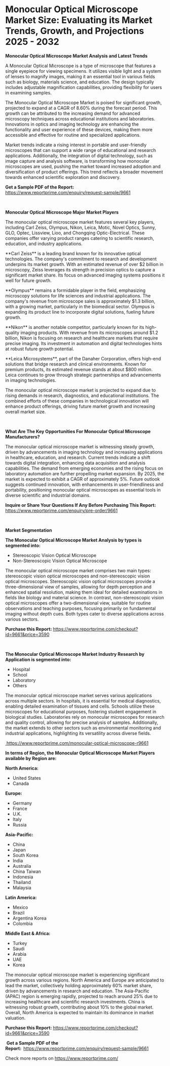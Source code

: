 <p><h1>Monocular Optical Microscope Market Size: Evaluating its Market Trends, Growth, and Projections 2025 - 2032</h1></p><p><strong>Monocular Optical Microscope Market Analysis and Latest Trends</strong></p>
<p><p>A Monocular Optical Microscope is a type of microscope that features a single eyepiece for viewing specimens. It utilizes visible light and a system of lenses to magnify images, making it an essential tool in various fields such as biology, materials science, and education. The design typically includes adjustable magnification capabilities, providing flexibility for users in examining samples.</p><p>The Monocular Optical Microscope Market is poised for significant growth, projected to expand at a CAGR of 8.60% during the forecast period. This growth can be attributed to the increasing demand for advanced microscopy techniques across educational institutions and laboratories. Innovations in optics and imaging technology are enhancing the functionality and user experience of these devices, making them more accessible and effective for routine and specialized applications.</p><p>Market trends indicate a rising interest in portable and user-friendly microscopes that can support a wide range of educational and research applications. Additionally, the integration of digital technology, such as image capture and analysis software, is transforming how monocular microscopes are used, pushing the market toward increased adoption and diversification of product offerings. This trend reflects a broader movement towards enhanced scientific exploration and discovery.</p></p>
<p><strong>Get a Sample PDF of the Report:&nbsp;</strong> <a href="https://www.reportprime.com/enquiry/request-sample/9661?utm_campaign=3567&utm_medium=2&utm_source=Github&utm_content=ia&utm_term=24032025&utm_id=monocular-optical-microscope">https://www.reportprime.com/enquiry/request-sample/9661</a></p>
<p>&nbsp;</p>
<p><strong>Monocular Optical Microscope Major Market Players</strong></p>
<p><p>The monocular optical microscope market features several key players, including Carl Zeiss, Olympus, Nikon, Leica, Motic, Novel Optics, Sunny, GLO, Optec, Lissview, Lioo, and Chongqing Optic-Electrical. These companies offer varying product ranges catering to scientific research, education, and industry applications.</p><p>**Carl Zeiss** is a leading brand known for its innovative optical technologies. The company's commitment to research and development underpins its market growth. With an estimated revenue of over $2 billion in microscopy, Zeiss leverages its strength in precision optics to capture a significant market share. Its focus on advanced imaging systems positions it well for future growth.</p><p>**Olympus** remains a formidable player in the field, emphasizing microscopy solutions for life sciences and industrial applications. The company's revenue from microscope sales is approximately $1.3 billion, with a growing market, particularly in the biomedical sector. Olympus is expanding its product line to incorporate digital solutions, fueling future growth.</p><p>**Nikon** is another notable competitor, particularly known for its high-quality imaging products. With revenue from its microscopes around $1.2 billion, Nikon is focusing on research and healthcare markets that require precise imaging. Its investment in automation and digital technologies hints at robust future growth potential.</p><p>**Leica Microsystems**, part of the Danaher Corporation, offers high-end solutions that bridge research and clinical environments. Known for premium products, its estimated revenue stands at about $800 million. Leica continues to grow through strategic partnerships and advancements in imaging technologies.</p><p>The monocular optical microscope market is projected to expand due to rising demands in research, diagnostics, and educational institutions. The combined efforts of these companies in technological innovation will enhance product offerings, driving future market growth and increasing overall market size.</p></p>
<p>&nbsp;</p>
<p><strong>What Are The Key Opportunities For Monocular Optical Microscope Manufacturers?</strong></p>
<p><p>The monocular optical microscope market is witnessing steady growth, driven by advancements in imaging technology and increasing applications in healthcare, education, and research. Current trends indicate a shift towards digital integration, enhancing data acquisition and analysis capabilities. The demand from emerging economies and the rising focus on laboratory automation are further propelling market expansion. By 2025, the market is expected to exhibit a CAGR of approximately 5%. Future outlook suggests continued innovation, with enhancements in user-friendliness and portability, positioning monocular optical microscopes as essential tools in diverse scientific and industrial domains.</p></p>
<p><strong>Inquire or Share Your Questions If Any Before Purchasing This Report:</strong> <a href="https://www.reportprime.com/enquiry/pre-order/9661?utm_campaign=3567&utm_medium=2&utm_source=Github&utm_content=ia&utm_term=24032025&utm_id=monocular-optical-microscope">https://www.reportprime.com/enquiry/pre-order/9661</a></p>
<p>&nbsp;</p>
<p><strong>Market Segmentation</strong></p>
<p><strong>The Monocular Optical Microscope Market Analysis by types is segmented into:</strong></p>
<p><ul><li>Stereoscopic Vision Optical Microscope</li><li>Non-Stereoscopic Vision Optical Microscope</li></ul></p>
<p><p>The monocular optical microscope market comprises two main types: stereoscopic vision optical microscopes and non-stereoscopic vision optical microscopes. Stereoscopic vision optical microscopes provide a three-dimensional view of samples, allowing for depth perception and enhanced spatial resolution, making them ideal for detailed examinations in fields like biology and material science. In contrast, non-stereoscopic vision optical microscopes offer a two-dimensional view, suitable for routine observations and teaching purposes, focusing primarily on fundamental imaging without depth cues. Both types cater to diverse applications across various sectors.</p></p>
<p><strong>Purchase this Report:&nbsp;</strong><a href="https://www.reportprime.com/checkout?id=9661&price=3590&utm_campaign=3567&utm_medium=2&utm_source=Github&utm_content=ia&utm_term=24032025&utm_id=monocular-optical-microscope">https://www.reportprime.com/checkout?id=9661&price=3590</a></p>
<p>&nbsp;</p>
<p><strong>The Monocular Optical Microscope Market Industry Research by Application is segmented into:</strong></p>
<p><ul><li>Hospital</li><li>School</li><li>Laboratory</li><li>Others</li></ul></p>
<p><p>The monocular optical microscope market serves various applications across multiple sectors. In hospitals, it is essential for medical diagnostics, enabling detailed examination of tissues and cells. Schools utilize these microscopes for educational purposes, fostering student engagement in biological studies. Laboratories rely on monocular microscopes for research and quality control, allowing for precise analysis of samples. Additionally, the market extends to other sectors such as environmental monitoring and industrial applications, highlighting its versatility across diverse fields.</p></p>
<p><a href="https://www.reportprime.com/monocular-optical-microscope-r9661?utm_campaign=3567&utm_medium=2&utm_source=Github&utm_content=ia&utm_term=24032025&utm_id=monocular-optical-microscope">&nbsp;https://www.reportprime.com/monocular-optical-microscope-r9661</a></p>
<p><strong>In terms of Region, the Monocular Optical Microscope Market Players available by Region are:</strong></p>
<p>
    <p> <strong> North America: </strong>
        <ul>
            <li>United States</li>
            <li>Canada</li>
        </ul>
        </p> 
    <p> <strong> Europe: </strong>
        <ul>
            <li>Germany</li>
            <li>France</li>
            <li>U.K.</li>
            <li>Italy</li>
            <li>Russia</li>
        </ul>
        </p> 
    <p> <strong> Asia-Pacific: </strong>
        <ul>
            <li>China</li>
            <li>Japan</li>
            <li>South Korea</li>
            <li>India</li>
            <li>Australia</li>
            <li>China Taiwan</li>
            <li>Indonesia</li>
            <li>Thailand</li>
            <li>Malaysia</li>
        </ul>
        </p> 
    <p> <strong> Latin America: </strong>
        <ul>
            <li>Mexico</li>
            <li>Brazil</li>
            <li>Argentina Korea</li>
            <li>Colombia</li>
        </ul>
        </p> 
    <p> <strong> Middle East & Africa: </strong>
        <ul>
            <li>Turkey</li>
            <li>Saudi</li>
            <li>Arabia</li>
            <li>UAE</li>
            <li>Korea</li>
        </ul>
    </p>
    </p>
<p><p>The monocular optical microscope market is experiencing significant growth across various regions. North America and Europe are anticipated to lead the market, collectively holding approximately 60% market share, driven by advancements in research and education. The Asia-Pacific (APAC) region is emerging rapidly, projected to reach around 25% due to increasing healthcare and scientific research investments. China is witnessing robust growth, contributing about 10% to the global market. Overall, North America is expected to maintain its dominance in market valuation.</p></p>
<p><strong>Purchase this Report: </strong><a href="https://www.reportprime.com/checkout?id=9661&price=3590&utm_campaign=3567&utm_medium=2&utm_source=Github&utm_content=ia&utm_term=24032025&utm_id=monocular-optical-microscope">https://www.reportprime.com/checkout?id=9661&price=3590</a></p>
<p>&nbsp;<strong>Get a Sample PDF of the Report:&nbsp;&nbsp;</strong><a href="https://www.reportprime.com/enquiry/request-sample/9661?utm_campaign=3567&utm_medium=2&utm_source=Github&utm_content=ia&utm_term=24032025&utm_id=monocular-optical-microscope">https://www.reportprime.com/enquiry/request-sample/9661</a></p>
<p><strong></strong></p>
<p>Check more reports on <a href="https://www.reportprime.com/?utm_campaign=3567&utm_medium=2&utm_source=Github&utm_content=ia&utm_term=24032025&utm_id=monocular-optical-microscope">https://www.reportprime.com/</a></p>